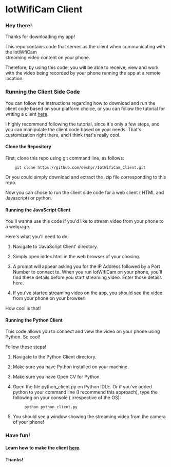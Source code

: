 # IotWifiCam Client



### Hey there!

Thanks for downloading my app! 

This repo contains code that serves as the client when communicating with the IotWifiCam  
streaming  video content on your phone. 

Therefore, by using this code, you will be able to receive, view and work with the video being recorded
by your phone running the app at a remote location.

### Running the Client Side Code

You can  follow the instructions regarding how to download and run the client code based on 
your platform  choice, or you can follow the tutorial for writing a client [here](https://github.com/deshpr). 

I highly recommend  following the tutorial, since it's only a few steps, and you can manipulate
the client code based on your needs.  That's customization right there, and I think that's really cool.

#### Clone the Repository

First, clone this repo using git command line, as follows:

```
    git clone https://github.com/deshpr/IotWifiCam_Client.git
```

Or you could simply download and extract the .zip file corresponding to this repo.

Now you can chose to run the client side code for a web client ( HTML and Javascript) or python.

#### Running the JavaScript Client

You'll wanna use this code if you'd like to stream video from your phone to a webpage.

Here's what you'll need to do:

1. Navigate to 'JavaScript Client' directory.

2. Simply open index.html in the web browser of your chosing.

3. A prompt will appear asking you for the IP Address followed by a Port Number to connect to. When you run
   IotWifiCam on your phone, you'll find these details before you start streaming video.
   Enter those details here.

4. If you've started streaming video on the app, you should see the video from your phone on your 
   browser! 
   
How cool is that!

#### Running the Python Client

This code allows you to connect and view the video on your phone using Python. So cool!

Follow these steps!

1. Navigate to the Python Client directory.

2. Make sure you have Python installed on your machine. 

3. Make sure you have Open CV for Python.

4. Open the file python_client.py on Python IDLE. Or if you've added python to your command line
   (I recommend this approach), type the following on your console ( irrespective of the OS):
   
   ```
        python python_client.py
   ```
   
5. You should see a window showing the streaming video from the camera of your phone!

### Have fun!

#### Learn how to make the client [here](https://github.com/deshpr).

#### Thanks!



